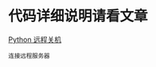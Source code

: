 # 代码详细说明请看文章

[Python 远程关机](https://mp.weixin.qq.com/s/RSod4XWxyzL32eNcrXLjUQ)

~~~~ParamikoUtils.py~~~~ 
连接远程服务器

